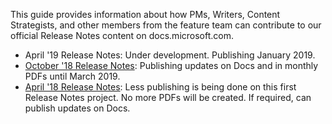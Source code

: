 This guide provides information about how PMs, Writers, Content Strategists, and other members from the feature team can contribute to our official Release Notes content on docs.microsoft.com. 

- April '19 Release Notes: Under development. Publishing January 2019. 
- [October '18 Release Notes](https://docs.microsoft.com/en-us/business-applications-release-notes/October18/index): Publishing updates on Docs and in monthly PDFs until March 2019.
- [April '18 Release Notes](https://docs.microsoft.com/en-us/business-applications-release-notes/April18/index): Less publishing is being done on this first Release Notes project. No more PDFs will be created. If required, can publish updates on Docs. 
